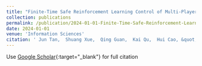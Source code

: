 ```yaml
---
title: "Finite-Time Safe Reinforcement Learning Control of Multi-Player Nonzero-Sum Game for Quadcopter Systems"
collection: publications
permalink: /publication/2024-01-01-Finite-Time-Safe-Reinforcement-Learning-Control-of-Multi-Player-Nonzero-Sum-Game-for-Quadcopter-Systems
date: 2024-01-01
venue: 'Information Sciences'
citation: ' Jun Tan,  Shuang Xue,  Qing Guan,  Kai Qu,  Hui Cao, &quot;Finite-Time Safe Reinforcement Learning Control of Multi-Player Nonzero-Sum Game for Quadcopter Systems.&quot; Information Sciences, 2024.'
---
```

Use [Google Scholar](https://scholar.google.com/scholar?q=Finite+Time+Safe+Reinforcement+Learning+Control+of+Multi+Player+Nonzero+Sum+Game+for+Quadcopter+Systems){:target="_blank"} for full citation